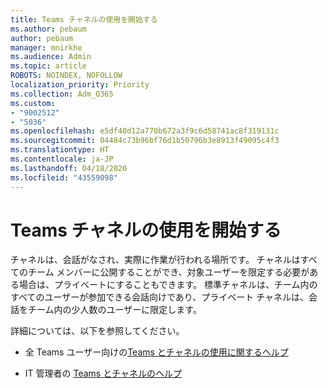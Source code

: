 ```yaml
---
title: Teams チャネルの使用を開始する
ms.author: pebaum
author: pebaum
manager: mnirkhe
ms.audience: Admin
ms.topic: article
ROBOTS: NOINDEX, NOFOLLOW
localization_priority: Priority
ms.collection: Adm_O365
ms.custom:
- "9002512"
- "5036"
ms.openlocfilehash: e5df40d12a770b672a3f9c6d58741ac8f319131c
ms.sourcegitcommit: 04484c73b96bf76d1b50796b3e8913f49095c4f3
ms.translationtype: HT
ms.contentlocale: ja-JP
ms.lasthandoff: 04/18/2020
ms.locfileid: "43559098"
---
```

# <a name="get-started-with-teams-channels"></a>Teams チャネルの使用を開始する

チャネルは、会話がなされ、実際に作業が行われる場所です。 チャネルはすべてのチーム メンバーに公開することができ、対象ユーザーを限定する必要がある場合は、プライベートにすることもできます。 標準チャネルは、チーム内のすべてのユーザーが参加できる会話向けであり、プライベート チャネルは、会話をチーム内の少人数のユーザーに限定します。

詳細については、以下を参照してください。

- 全 Teams ユーザー向けの[Teams とチャネルの使用に関するヘルプ](https://support.office.com/article/teams-and-channels-df38ae23-8f85-46d3-b071-cb11b9de5499)

- IT 管理者の [Teams とチャネルのヘルプ](https://docs.microsoft.com/microsoftteams/teams-channels-overview) 
